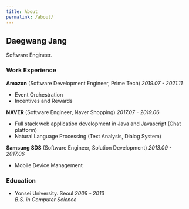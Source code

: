 ```yaml
---
title: About
permalink: /about/
---
```


## Daegwang Jang

Software Engineer.

### __Work Experience__  
__Amazon__ (Software Development Engineer, Prime Tech) _2019.07 - 2021.11_

- Event Orchestration
- Incentives and Rewards

__NAVER__ (Software Engineer, Naver Shopping) _2017.07 - 2019.06_

- Full stack web application development in Java and Javascript (Chat platform)
- Natural Language Processing (Text Analysis, Dialog System)

__Samsung SDS__ (Software Engineer, Solution Development) _2013.09 - 2017.06_

- Mobile Device Management

### __Education__  
- Yonsei University. Seoul _2006 - 2013_  
_B.S. in Computer Science_
